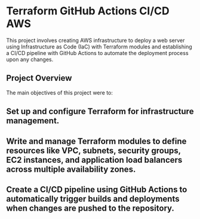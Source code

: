 # Terraform GitHub Actions CI/CD AWS

This project involves creating AWS infrastructure to deploy a web server using Infrastructure as Code (IaC) with Terraform modules and establishing a CI/CD pipeline with GitHub Actions to automate the deployment process upon any changes.
## Project Overview

The main objectives of this project were to:

## Set up and configure Terraform for infrastructure management.
## Write and manage Terraform modules to define resources like VPC, subnets, security groups, EC2 instances, and application load balancers across multiple availability zones.
## Create a CI/CD pipeline using GitHub Actions to automatically trigger builds and deployments when changes are pushed to the repository.
